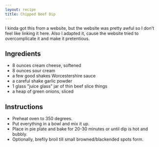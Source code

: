 ```yaml
---
layout: recipe
title: Chipped Beef Dip
---
```


I kinda got this from a website, but the website was pretty awful so I don't feel like linking it here. Also I adapted it, cause the website tried to overcomplicate it and make it pretentious.

## Ingredients
- 8 ounces cream cheese, softened
- 8 ounces sour cream
- a few good shakes Worcestershire sauce
- a careful shake garlic powder
- 1 glass "juice glass" jar of thin beef slice things
- a heap of green onions, sliced

## Instructions
- Preheat oven to 350 degrees.
- Put everything in a bowl and mix it up.
- Place in pie plate and bake for 20-30 minutes or until dip is hot and bubbly.
- Optionally, brefily broil till small browned/blackended spots form.